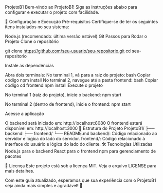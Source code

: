 ProjetoB1
Bem-vindo ao ProjetoB1! Siga as instruções abaixo para configurar e executar o projeto com facilidade.

🚀 Configuração e Execução
Pré-requisitos
Certifique-se de ter os seguintes itens instalados no seu sistema:

Node.js (recomendado: última versão estável)
Git
Passos para Rodar o Projeto
Clone o repositório

git clone https://github.com/seu-usuario/seu-repositorio.git
cd seu-repositorio

Instale as dependências

Abra dois terminais:
No terminal 1, vá para a raiz do projeto:
bash
Copiar código
npm install
No terminal 2, navegue até a pasta frontend:
bash
Copiar código
cd frontend
npm install
Execute o projeto

No terminal 1 (raiz do projeto), inicie o backend:
npm start

No terminal 2 (dentro de frontend), inicie o frontend:
npm start

Acesse a aplicação

O backend será iniciado em: http://localhost:8080
O frontend estará disponível em: http://localhost:3000
📂 Estrutura do Projeto
ProjetoB1/
├── backend
├── frontend/
└── README.md
backend/: Código relacionado ao servidor e lógica do lado do servidor.
frontend/: Código relacionado à interface do usuário e lógica do lado do cliente.
🛠️ Tecnologias Utilizadas
Node.js para o backend
React para o frontend
npm para gerenciamento de pacotes

📄 Licença
Este projeto está sob a licença MIT. Veja o arquivo LICENSE para mais detalhes.

Com este guia atualizado, esperamos que sua experiência com o ProjetoB1 seja ainda mais simples e agradável! 🎉

